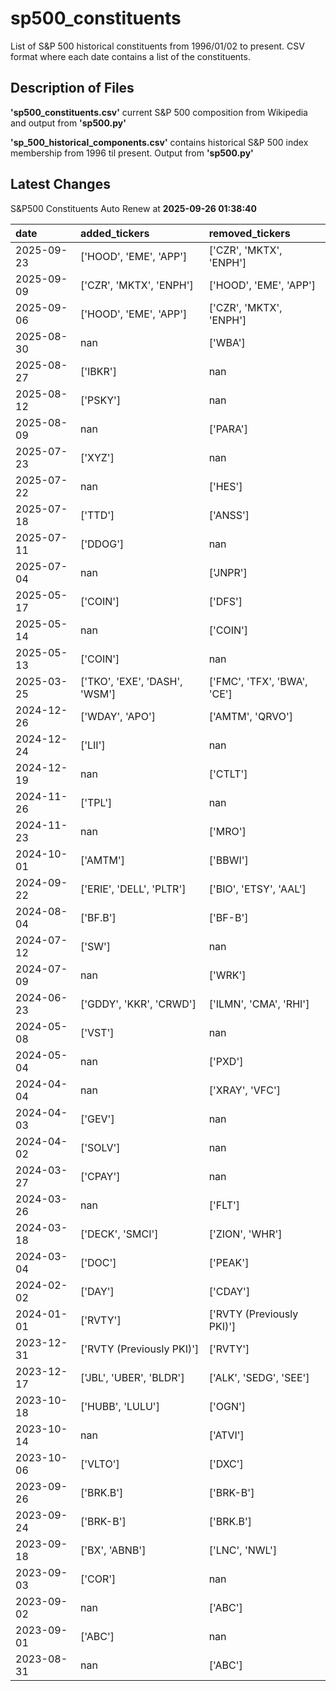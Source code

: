 # sp500_constituents
List of S&amp;P 500 historical constituents from 1996/01/02 to present. CSV format where each date contains a list of the constituents.

## Description of Files

**'sp500_constituents.csv'** current S&P 500 composition from Wikipedia and output from **'sp500.py'**

**'sp_500_historical_components.csv'**  contains historical S&P 500 index membership from 1996 til present. Output from **'sp500.py'**

## Latest Changes
S&P500 Constituents Auto Renew at **2025-09-26 01:38:40**

| date       | added_tickers                 | removed_tickers             |
|:-----------|:------------------------------|:----------------------------|
| 2025-09-23 | ['HOOD', 'EME', 'APP']        | ['CZR', 'MKTX', 'ENPH']     |
| 2025-09-09 | ['CZR', 'MKTX', 'ENPH']       | ['HOOD', 'EME', 'APP']      |
| 2025-09-06 | ['HOOD', 'EME', 'APP']        | ['CZR', 'MKTX', 'ENPH']     |
| 2025-08-30 | nan                           | ['WBA']                     |
| 2025-08-27 | ['IBKR']                      | nan                         |
| 2025-08-12 | ['PSKY']                      | nan                         |
| 2025-08-09 | nan                           | ['PARA']                    |
| 2025-07-23 | ['XYZ']                       | nan                         |
| 2025-07-22 | nan                           | ['HES']                     |
| 2025-07-18 | ['TTD']                       | ['ANSS']                    |
| 2025-07-11 | ['DDOG']                      | nan                         |
| 2025-07-04 | nan                           | ['JNPR']                    |
| 2025-05-17 | ['COIN']                      | ['DFS']                     |
| 2025-05-14 | nan                           | ['COIN']                    |
| 2025-05-13 | ['COIN']                      | nan                         |
| 2025-03-25 | ['TKO', 'EXE', 'DASH', 'WSM'] | ['FMC', 'TFX', 'BWA', 'CE'] |
| 2024-12-26 | ['WDAY', 'APO']               | ['AMTM', 'QRVO']            |
| 2024-12-24 | ['LII']                       | nan                         |
| 2024-12-19 | nan                           | ['CTLT']                    |
| 2024-11-26 | ['TPL']                       | nan                         |
| 2024-11-23 | nan                           | ['MRO']                     |
| 2024-10-01 | ['AMTM']                      | ['BBWI']                    |
| 2024-09-22 | ['ERIE', 'DELL', 'PLTR']      | ['BIO', 'ETSY', 'AAL']      |
| 2024-08-04 | ['BF.B']                      | ['BF-B']                    |
| 2024-07-12 | ['SW']                        | nan                         |
| 2024-07-09 | nan                           | ['WRK']                     |
| 2024-06-23 | ['GDDY', 'KKR', 'CRWD']       | ['ILMN', 'CMA', 'RHI']      |
| 2024-05-08 | ['VST']                       | nan                         |
| 2024-05-04 | nan                           | ['PXD']                     |
| 2024-04-04 | nan                           | ['XRAY', 'VFC']             |
| 2024-04-03 | ['GEV']                       | nan                         |
| 2024-04-02 | ['SOLV']                      | nan                         |
| 2024-03-27 | ['CPAY']                      | nan                         |
| 2024-03-26 | nan                           | ['FLT']                     |
| 2024-03-18 | ['DECK', 'SMCI']              | ['ZION', 'WHR']             |
| 2024-03-04 | ['DOC']                       | ['PEAK']                    |
| 2024-02-02 | ['DAY']                       | ['CDAY']                    |
| 2024-01-01 | ['RVTY']                      | ['RVTY (Previously PKI)']   |
| 2023-12-31 | ['RVTY (Previously PKI)']     | ['RVTY']                    |
| 2023-12-17 | ['JBL', 'UBER', 'BLDR']       | ['ALK', 'SEDG', 'SEE']      |
| 2023-10-18 | ['HUBB', 'LULU']              | ['OGN']                     |
| 2023-10-14 | nan                           | ['ATVI']                    |
| 2023-10-06 | ['VLTO']                      | ['DXC']                     |
| 2023-09-26 | ['BRK.B']                     | ['BRK-B']                   |
| 2023-09-24 | ['BRK-B']                     | ['BRK.B']                   |
| 2023-09-18 | ['BX', 'ABNB']                | ['LNC', 'NWL']              |
| 2023-09-03 | ['COR']                       | nan                         |
| 2023-09-02 | nan                           | ['ABC']                     |
| 2023-09-01 | ['ABC']                       | nan                         |
| 2023-08-31 | nan                           | ['ABC']                     |